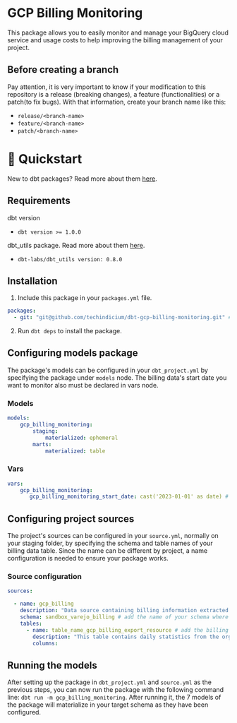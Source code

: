 # GCP Billing Monitoring

This package allows you to easily monitor and manage your BigQuery cloud service and usage costs to help improving the billing management of your project.

## Before creating a branch

Pay attention, it is very important to know if your modification to this repository is a release (breaking changes), a feature (functionalities) or a patch(to fix bugs).
With that information, create your branch name like this:

* ```release/<branch-name>```
* ```feature/<branch-name> ```
* ```patch/<branch-name>```

# :running: Quickstart

New to dbt packages? Read more about them [here](https://docs.getdbt.com/docs/building-a-dbt-project/package-management/).

## Requirements
dbt version
* ```dbt version >= 1.0.0```

dbt_utils package. Read more about them [here](https://hub.getdbt.com/dbt-labs/dbt_utils/latest/).
* ```dbt-labs/dbt_utils version: 0.8.0```

## Installation

1. Include this package in your `packages.yml` file.
```yaml
packages:
  - git: "git@github.com/techindicium/dbt-gcp-billing-monitoring.git" # insert git URL
```

2. Run `dbt deps` to install the package.


## Configuring models package

The package's models can be configured in your `dbt_project.yml` by specifying the package under `models` node. The billing data's start date you want to monitor also must be declared in vars node.

### Models

```yaml
models:
    gcp_billing_monitoring:
        staging:
            materialized: ephemeral
        marts:
            materialized: table
```
### Vars

```yaml
vars:
    gcp_billing_monitoring:
       gcp_billing_monitoring_start_date: cast('2023-01-01' as date) # inside the double quotes, add the start date of the project
```

## Configuring project sources

The project's sources can be configured in your `source.yml`, normally on your staging folder, by specifying the schema and table names of your billing data table. Since the name can be different by project, a name configuration is needed to ensure your package works.

### Source configuration

```yaml
sources:

  - name: gcp_billing
    description: "Data source containing billing information extracted from Google BigQuery."
    schema: sandbox_varejo_billing # add the name of your schema where the billing data will be stored
    tables:
      - name: table_name_gcp_billing_export_resource # add the billing export table name
        description: "This table contains daily statistics from the organization's BigQuery billing."
        columns:
```

## Running the models

After setting up the package in `dbt_project.yml` and `source.yml` as the previous steps, you can now run the package with the following command line: `dbt run -m gcp_billing_monitoring`. After running it, the 7 models of the package will materialize in your target schema as they have been configured.
